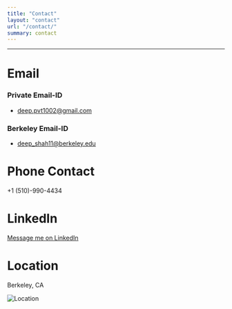 ```yaml
---
title: "Contact"
layout: "contact"
url: "/contact/"
summary: contact
---
```

---

# Email

### Private Email-ID
- deep.pvt1002@gmail.com

### Berkeley Email-ID
- deep_shah11@berkeley.edu

# Phone Contact
+1 (510)-990-4434

# LinkedIn

[Message me on LinkedIn](https://www.linkedin.com/in/deep-11-shah)

# Location
Berkeley, CA

![Location](../img/location.png)